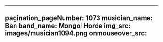 ------
pagination_pageNumber: 1073
musician_name: Ben
band_name: Mongol Horde
img_src: images/musician1094.png
onmouseover_src: 
------